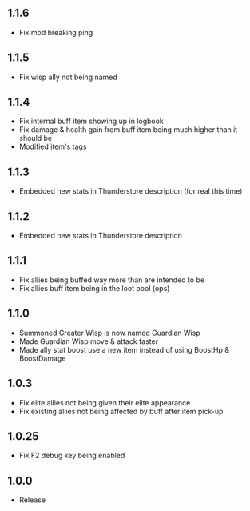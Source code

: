 ## 1.1.6

- Fix mod breaking ping

## 1.1.5

- Fix wisp ally not being named

## 1.1.4

- Fix internal buff item showing up in logbook
- Fix damage & health gain from buff item being much higher than it should be
- Modified item's tags

## 1.1.3

- Embedded new stats in Thunderstore description (for real this time)

## 1.1.2

- Embedded new stats in Thunderstore description

## 1.1.1

- Fix allies being buffed way more than are intended to be
- Fix allies buff item being in the loot pool (ops)

## 1.1.0

- Summoned Greater Wisp is now named Guardian Wisp
- Made Guardian Wisp move & attack faster
- Made ally stat boost use a new item instead of using BoostHp & BoostDamage
 
## 1.0.3

- Fix elite allies not being given their elite appearance
- Fix existing allies not being affected by buff after item pick-up

## 1.0.25

- Fix F2 debug key being enabled

## 1.0.0

- Release